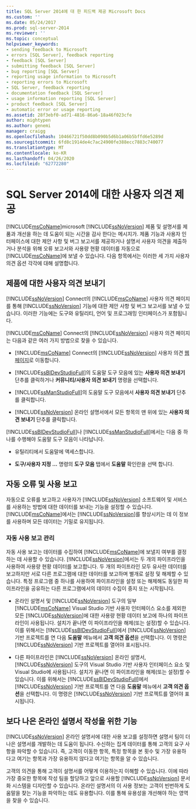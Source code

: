 ```yaml
---
title: SQL Server 2014에 대 한 피드백 제공 Microsoft Docs
ms.custom: ''
ms.date: 05/24/2017
ms.prod: sql-server-2014
ms.reviewer: ''
ms.topic: conceptual
helpviewer_keywords:
- sending feedback to Microsoft
- errors [SQL Server], feedback reporting
- feedback [SQL Server]
- submitting feedback [SQL Server]
- bug reporting [SQL Server]
- reporting usage information to Microsoft
- reporting errors to Microsoft
- SQL Server, feedback reporting
- documentation feedback [SQL Server]
- usage information reporting [SQL Server]
- product feedback [SQL Server]
- automatic error or usage reporting
ms.assetid: 28f3ebf0-ad71-4816-86a6-18a46f023cfe
author: mightypen
ms.author: genemi
manager: craigg
ms.openlocfilehash: 10466721f50dd8b090b5d6b1a06b5bffd6e5289d
ms.sourcegitcommit: 6fd8c1914de4c7ac24900fe388ecc7883c740077
ms.translationtype: MT
ms.contentlocale: ko-KR
ms.lasthandoff: 04/26/2020
ms.locfileid: "62772280"
---
```

# <a name="providing-feedback-for-sql-server-2014"></a>SQL Server 2014에 대한 사용자 의견 제공
  [!INCLUDE[msCoName](../includes/msconame-md.md)]microsoft [!INCLUDE[ssNoVersion](../includes/ssnoversion-md.md)] 제품 및 설명서를 제품과 개선을 하는 데 도움이 되는 시간을 감사 한다는 메시지가. 제품 기능과 사용자 인터페이스에 대한 제안 사항 및 버그 보고서를 제공하거나 설명서 사용자 의견을 제출하거나 분석을 위해 오류 보고서와 사용량 현황 데이터를 자동으로 [!INCLUDE[msCoName](../includes/msconame-md.md)]에 보낼 수 있습니다. 다음 항목에서는 이러한 세 가지 사용자 의견 옵션 각각에 대해 설명합니다.  
  
## <a name="submitting-feedback-about-the-product"></a>제품에 대한 사용자 의견 보내기  
 [!INCLUDE[ssNoVersion](../includes/ssnoversion-md.md)] Connect의 [!INCLUDE[msCoName](../includes/msconame-md.md)] 사용자 의견 페이지를 통해 [!INCLUDE[ssNoVersion](../includes/ssnoversion-md.md)] 기능에 대한 제안 사항 및 버그 보고서를 보낼 수 있습니다. 이러한 기능에는 도구와 유틸리티, 언어 및 프로그래밍 인터페이스가 포함됩니다.  
  
 [!INCLUDE[msCoName](../includes/msconame-md.md)] Connect의 [!INCLUDE[ssNoVersion](../includes/ssnoversion-md.md)] 사용자 의견 페이지는 다음과 같은 여러 가지 방법으로 찾을 수 있습니다.  
  
-   [!INCLUDE[msCoName](../includes/msconame-md.md)] Connect의 [!INCLUDE[ssNoVersion](../includes/ssnoversion-md.md)] 사용자 의견 [웹 페이지](https://go.microsoft.com/fwlink/?linkid=34178)로 이동합니다.  
  
-   [!INCLUDE[ssBIDevStudioFull](../includes/ssbidevstudiofull-md.md)]의 도움말 도구 모음에 있는 **사용자 의견 보내기** 단추를 클릭하거나 **커뮤니티/사용자 의견 보내기** 명령을 선택합니다.  
  
-   [!INCLUDE[ssManStudioFull](../includes/ssmanstudiofull-md.md)]의 도움말 도구 모음에서 **사용자 의견 보내기** 단추를 클릭합니다.  
  
-   [!INCLUDE[ssNoVersion](../includes/ssnoversion-md.md)] 온라인 설명서에서 모든 항목의 맨 위에 있는 **사용자 의견 보내기** 단추를 클릭합니다.  
  
 [!INCLUDE[ssBIDevStudioFull](../includes/ssbidevstudiofull-md.md)]나 [!INCLUDE[ssManStudioFull](../includes/ssmanstudiofull-md.md)]에서는 다음 중 하나를 수행해야 도움말 도구 모음이 나타납니다.  
  
-   유틸리티에서 도움말에 액세스합니다.  
  
-   **도구/사용자 지정 ...** 명령의 **도구 모음** 탭에서 **도움말** 확인란을 선택 합니다.  
  
## <a name="automatic-error-and-usage-reporting"></a>자동 오류 및 사용 보고  
 자동으로 오류를 보고하고 사용자가 [!INCLUDE[ssNoVersion](../includes/ssnoversion-md.md)] 소프트웨어 및 서비스를 사용하는 방법에 대한 데이터를 보내는 기능을 설정할 수 있습니다. [!INCLUDE[msCoName](../includes/msconame-md.md)]에서는 [!INCLUDE[ssNoVersion](../includes/ssnoversion-md.md)]를 향상시키는 데 이 정보를 사용하며 모든 데이터는 기밀로 유지됩니다.  
  
### <a name="managing-automatic-usage-reporting"></a>자동 사용 보고 관리  
 자동 사용 보고는 데이터를 수집하여 [!INCLUDE[msCoName](../includes/msconame-md.md)]에 보낼지 여부를 결정하는 데 사용할 수 있습니다. [!INCLUDE[ssNoVersion](../includes/ssnoversion-md.md)]에서는 두 개의 파이프라인을 사용하여 사용량 현황 데이터를 보고합니다. 두 개의 파이프라인 모두 유사한 데이터를 보고하지만 서로 다른 프로그램에 대한 데이터를 보고하며 별개로 설정 및 해제할 수 있습니다. 특정 프로그램 중 하나를 사용하여 파이프라인을 설정 또는 해제해도 동일한 파이프라인을 공유하는 다른 프로그램에서의 데이터 수집이 중지 또는 시작됩니다.  
  
-   온라인 설명서 및 [!INCLUDE[ssNoVersion](../includes/ssnoversion-md.md)] 도구의 일부 [!INCLUDE[msCoName](../includes/msconame-md.md)] Visual Studio 기반 사용자 인터페이스 요소를 제외한 모든 [!INCLUDE[ssNoVersion](../includes/ssnoversion-md.md)]에 대한 사용량 현황 데이터 보고에 하나의 파이프라인이 사용됩니다. 설치가 끝나면 이 파이프라인을 해제(또는 설정)할 수 있습니다. 이를 위해서는 [!INCLUDE[ssBIDevStudioFull](../includes/ssbidevstudiofull-md.md)]에서 [!INCLUDE[ssNoVersion](../includes/ssnoversion-md.md)] 기반 프로젝트를 연 다음 **도움말** 메뉴에서 **고객 의견 옵션**을 선택합니다. 이 명령은 [!INCLUDE[ssNoVersion](../includes/ssnoversion-md.md)] 기반 프로젝트를 열어야 표시됩니다.  
  
-   다른 파이프라인은 [!INCLUDE[ssNoVersion](../includes/ssnoversion-md.md)] 온라인 설명서, [!INCLUDE[ssNoVersion](../includes/ssnoversion-md.md)] 도구의 Visual Studio 기반 사용자 인터페이스 요소 및 Visual Studio에 사용됩니다. 설치가 끝나면 이 파이프라인을 해제(또는 설정)할 수 있습니다. 이를 위해서는 [!INCLUDE[ssBIDevStudioFull](../includes/ssbidevstudiofull-md.md)]에서 [!INCLUDE[ssNoVersion](../includes/ssnoversion-md.md)] 기반 프로젝트를 연 다음 **도움말** 메뉴에서 **고객 의견 옵션**을 선택합니다. 이 명령은 [!INCLUDE[ssNoVersion](../includes/ssnoversion-md.md)] 기반 프로젝트를 열어야 표시됩니다.  
  
## <a name="helping-build-a-better-books-online"></a>보다 나은 온라인 설명서 작성을 위한 기능  
 [!INCLUDE[ssNoVersion](../includes/ssnoversion-md.md)] 온라인 설명서에 대한 사용 보고를 설정하면 설명서 팀이 더 나은 설명서를 개발하는 데 도움이 됩니다. 수신하는 집계 데이터를 통해 고객의 요구 사항을 파악할 수 있습니다. 즉, 고객이 이동한 항목, 특정 항목을 본 횟수 및 가장 유용하다고 여기는 항목과 가장 유용하지 않다고 여기는 항목을 알 수 있습니다.  
  
 고객의 의견을 통해 고객이 설명서를 어떻게 이용하는지 이해할 수 있습니다. 이에 따라 가장 중요한 항목에 작성 팀을 할당하고 앞으로 사용할 [!INCLUDE[ssNoVersion](../includes/ssnoversion-md.md)] 문서화 시스템을 디자인할 수 있습니다. 온라인 설명서의 이 사용 정보는 고객이 빈번하게 도움말을 찾는 기능을 파악하는 데도 유용합니다. 이를 통해 유용성을 개선해야 하는 영역을 찾을 수 있습니다.  
  
  

